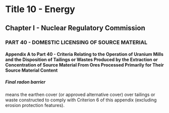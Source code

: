
# Title 10 - Energy
## Chapter I - Nuclear Regulatory Commission
### PART 40 - DOMESTIC LICENSING OF SOURCE MATERIAL
#### Appendix A to Part 40 - Criteria Relating to the Operation of Uranium Mills and the Disposition of Tailings or Wastes Produced by the Extraction or Concentration of Source Material From Ores Processed Primarily for Their Source Material Content
##### Final radon barrier

means the earthen cover (or approved alternative cover) over tailings or waste constructed to comply with Criterion 6 of this appendix (excluding erosion protection features).
